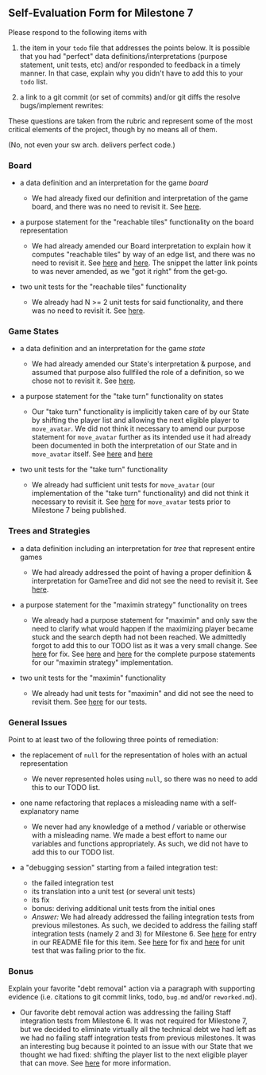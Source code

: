 ## Self-Evaluation Form for Milestone 7

Please respond to the following items with

1. the item in your `todo` file that addresses the points below.
    It is possible that you had "perfect" data definitions/interpretations
    (purpose statement, unit tests, etc) and/or responded to feedback in a 
    timely manner. In that case, explain why you didn't have to add this to
    your `todo` list.

2. a link to a git commit (or set of commits) and/or git diffs the resolve
   bugs/implement rewrites: 

These questions are taken from the rubric and represent some of the most
critical elements of the project, though by no means all of them.

(No, not even your sw arch. delivers perfect code.)

### Board

- a data definition and an interpretation for the game _board_
    - We had already fixed our definition and interpretation of the game board, and there was no need to revisit it. See [here](https://github.ccs.neu.edu/CS4500-F20/quintana/commit/3744c1375e3b654b8b854e01b2eeb5e3fe90ea39#diff-a2e5e9a5574dc815c4a99949d621cf78).

- a purpose statement for the "reachable tiles" functionality on the board representation
    - We had already amended our Board interpretation to explain how it computes "reachable tiles" by way of an edge list, and there was no need to revisit it. See [here](https://github.ccs.neu.edu/CS4500-F20/quintana/commit/3744c1375e3b654b8b854e01b2eeb5e3fe90ea39#diff-a2e5e9a5574dc815c4a99949d621cf78R36-R40) and [here](https://github.ccs.neu.edu/CS4500-F20/quintana/blob/3744c1375e3b654b8b854e01b2eeb5e3fe90ea39/Fish/Common/board.py#L396-L409). The snippet the latter link points to was never amended, as we "got it right" from the get-go.

- two unit tests for the "reachable tiles" functionality
    - We already had N >= 2 unit tests for said functionality, and there was no need to revisit it. See [here](https://github.ccs.neu.edu/CS4500-F20/quintana/blob/3744c1375e3b654b8b854e01b2eeb5e3fe90ea39/Fish/Common/tests/board_tests.py#L237-L427).


### Game States 


- a data definition and an interpretation for the game _state_
    - We had already amended our State's interpretation & purpose, and assumed that purpose also fullfiled the role of a definition, so we chose not to revisit it. See [here](https://github.ccs.neu.edu/CS4500-F20/quintana/commit/3744c1375e3b654b8b854e01b2eeb5e3fe90ea39#diff-3c0c742881289081d1c3cfb361c6da0eR22-R44).

- a purpose statement for the "take turn" functionality on states
    - Our "take turn" functionality is implicitly taken care of by our State by shifting the player list and allowing the next eligible player to `move_avatar`. We did not think it necessary to amend our purpose statement for `move_avatar` further as its intended use it had already been documented in both the interpretation of our State and in `move_avatar` itself. See [here](https://github.ccs.neu.edu/CS4500-F20/quintana/commit/3744c1375e3b654b8b854e01b2eeb5e3fe90ea39#diff-3c0c742881289081d1c3cfb361c6da0eR34-R40) and [here](https://github.ccs.neu.edu/CS4500-F20/quintana/commit/d4cfe7e40a62c1aac09f70df53e1d6349f41b63e#diff-8b59c1ced5e1a2b96a91913cb360a99cR239-R242)

- two unit tests for the "take turn" functionality 
    - We already had sufficient unit tests for `move_avatar` (our implementation of the "take turn" functionality) and did not think it necessary to revisit it. See [here](https://github.ccs.neu.edu/CS4500-F20/quintana/blob/52437902b5505416e36fa8af1d242477a6e557f5/Fish/Common/tests/state_tests.py#L279-L514) for `move_avatar` tests prior to Milestone 7 being published. 

### Trees and Strategies


- a data definition including an interpretation for _tree_ that represent entire games
    - We had already addressed the point of having a proper definition & interpretation for GameTree and did not see the need to revisit it. See [here](https://github.ccs.neu.edu/CS4500-F20/quintana/commit/3744c1375e3b654b8b854e01b2eeb5e3fe90ea39#diff-a2b85550c39cc14472cf741196ccb390R10-R19).

- a purpose statement for the "maximin strategy" functionality on trees
    - We already had a purpose statement for "maximin" and only saw the need to clarify what would happen if the maximizing player became stuck and the search depth had not been reached. We admittedly forgot to add this to our TODO list as it was a very small change. See [here](https://github.ccs.neu.edu/CS4500-F20/quintana/commit/61981ac2ec08e44f119f4b0beb25817545bf3c0a#diff-8668b6307021688899b1d56141354730R73-R118) for fix. See [here](https://github.ccs.neu.edu/CS4500-F20/quintana/blob/9981d988be3aa1b66594cae83d8beae39509b2b7/Fish/Player/strategy.py#L105-L119) and [here](https://github.ccs.neu.edu/CS4500-F20/quintana/blob/9981d988be3aa1b66594cae83d8beae39509b2b7/Fish/Player/strategy.py#L69-L78) for the complete purpose statements for our "maximin strategy" implementation.

- two unit tests for the "maximin" functionality 
    - We already had unit tests for "maximin" and did not see the need to revisit them. See [here](https://github.ccs.neu.edu/CS4500-F20/quintana/blob/9981d988be3aa1b66594cae83d8beae39509b2b7/Fish/Player/Other/tests/strategy_tests.py#L196-L285) for our tests.

### General Issues

Point to at least two of the following three points of remediation: 


- the replacement of `null` for the representation of holes with an actual representation 
    - We never represented holes using `null`, so there was no need to add this to our TODO list.

- one name refactoring that replaces a misleading name with a self-explanatory name
    - We never had any knowledge of a method / variable or otherwise with a misleading name. We made a best effort to name our variables and functions appropriately. As such, we did not have to add this to our TODO list.

- a "debugging session" starting from a failed integration test:
  - the failed integration test
  - its translation into a unit test (or several unit tests)
  - its fix
  - bonus: deriving additional unit tests from the initial ones 
  - *Answer:* We had already addressed the failing integration tests from previous milestones. As such, we decided to address the failing staff integration tests (namely 2 and 3) for Milestone 6. See [here](https://github.ccs.neu.edu/CS4500-F20/quintana/blame/9981d988be3aa1b66594cae83d8beae39509b2b7/7/todo.md#L4) for entry in our README file for this item. See [here](https://github.ccs.neu.edu/CS4500-F20/quintana/commit/8640d11096bace47f44a638e6416aa3ad84ec46f#diff-3c0c742881289081d1c3cfb361c6da0eR351-R362) for fix and [here](https://github.ccs.neu.edu/CS4500-F20/quintana/commit/8640d11096bace47f44a638e6416aa3ad84ec46f#diff-8c70528cbfd7d4467390cc3e36673746R826-R870) for unit test that was failing prior to the fix.


### Bonus

Explain your favorite "debt removal" action via a paragraph with
supporting evidence (i.e. citations to git commit links, todo, `bug.md`
and/or `reworked.md`).

- Our favorite debt removal action was addressing the failing Staff integration tests from Milestone 6. It was not required for Milestone 7, but we decided to eliminate virtually all the technical debt we had left as we had no failing staff integration tests from previous milestones. It was an interesting bug because it pointed to an issue with our State that we thought we had fixed: shifting the player list to the next eligible player that can move. See [here](https://github.ccs.neu.edu/CS4500-F20/quintana/blame/9981d988be3aa1b66594cae83d8beae39509b2b7/7/bugs.md#L1-L10) for more information.


